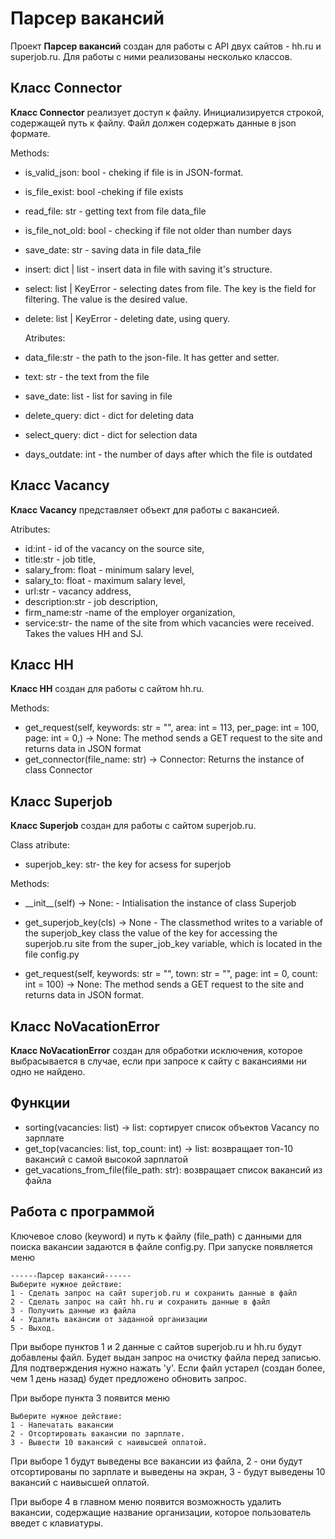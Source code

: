 # Парсер вакансий

Проект __Парсер вакансий__ создан для работы с API двух сайтов - hh.ru и superjob.ru.
Для работы с ними реализованы несколько классов.

## Класс Connector
__Класс Connector__ реализует доступ к файлу. Инициализируется строкой, содержащей путь к файлу. Файл должен содержать данные в json формате.

Methods:
*   is_valid_json: bool - cheking if file is in JSON-format.
*   is_file_exist: bool -cheking if file exists
*   read_file: str - getting text from file data_file
*   is_file_not_old: bool - checking if file not older than number days
*   save_date: str - saving data in file data_file
*   insert: dict | list - insert data in file with saving it's structure.
*   select: list | KeyError - selecting dates from file.
        The key is the field for filtering. The value is the desired value.
*   delete: list | KeyError - deleting date, using query.

    Atributes:

*   data_file:str - the path to the json-file. It has getter and setter.
*   text: str - the text from the file
*   save_date: list - list for saving in file
*   delete_query: dict - dict for deleting data
*   select_query: dict - dict for selection data
*   days_outdate: int - the number of days after which the file
    is outdated

## Класс Vacancy
__Класс Vacancy__ представляет объект для работы с вакансией.

Atributes:

*   id:int -  id of the vacancy on the source site,
*   title:str - job title,
*   salary_from: float - minimum salary level,
*   salary_to: float - maximum salary level,
*   url:str - vacancy address,
*   description:str -  job description,
*   firm_name:str -name of the employer organization,
*   service:str- the name of the site from which vacancies were received.
    Takes the values HH and SJ.

## Класс HH
__Класс HH__ создан для работы с сайтом hh.ru.

Methods:

*   get_request(self, keywords: str = "",
                    area: int = 113,
                    per_page: int = 100,
                    page: int = 0,) -> None: The method sends a GET request to the site and returns data
        in JSON format
*   get_connector(file_name: str) -> Connector:
        Returns the instance of class Connector

## Класс Superjob
__Класс Superjob__ создан для работы с сайтом superjob.ru.

Class atribute:
*   superjob_key: str- the key for acsess for superjob

Methods:

*   \_\_init__(self) -> None: - Intialisation the instance of class Superjob

*   get_superjob_key(cls) -> None - The classmethod writes to a variable of the superjob_key class the value of the key for accessing the superjob.ru site from the super_job_key variable, which is located in the file config.py


*   get_request(self, keywords: str = "", town: str = "",
                    page: int = 0, count: int = 100) -> None:
        The method sends a GET request to the site and returns data
        in JSON format.

## Класс NoVacationError
__Класс NoVacationError__ создан для обработки исключения, которое выбрасывается в случае, если при запросе к сайту с вакансиями ни одно не найдено.



## Функции
*   sorting(vacancies: list) -> list: сортирует список объектов Vacancy по зарплате
*   get_top(vacancies: list, top_count: int) -> list: возвращает топ-10 вакансий с самой высокой зарплатой
*   get_vacations_from_file(file_path: str): возвращает список вакансий из файла

## Работа с программой

Ключевое слово (keyword) и путь к файлу (file_path) с данными для поиска вакансии задаются в файле config.py.
При запуске появляется меню

    ------Парсер вакансий------
    Выберите нужное действие:
    1 - Сделать запрос на сайт superjob.ru и сохранить данные в файл
    2 - Сделать запрос на сайт hh.ru и сохранить данные в файл
    3 - Получить данные из файла
    4 - Удалить вакансии от заданной организации
    5 - Выход.

При выборе пунктов 1 и 2 данные с сайтов superjob.ru и hh.ru будут добавлены файл. Будет выдан запрос на очистку файла перед записью. Для подтверждения нужно нажать 'y'.
Если файл устарел (создан более, чем 1 день назад) будет предложено обновить запрос.

При выборе пункта 3 появится меню

    Выберите нужное действие:
    1 - Напечатать вакансии
    2 - Отсортировать вакансии по зарплате.
    3 - Вывести 10 вакансий с наивысшей оплатой.
При выборе 1 будут выведены все вакансии из файла, 2 - они будут отсортированы по зарплате и выведены на экран, 3 - будут выведены 10 вакансий с наивысшей оплатой.

При выборе 4 в главном меню появится возможность удалить вакансии, содержащие название организации, которое пользователь введет с клавиатуры.
